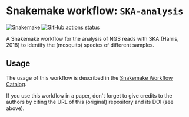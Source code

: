 # Snakemake workflow: `SKA-analysis`

[![Snakemake](https://img.shields.io/badge/snakemake-≥6.3.0-brightgreen.svg)](https://snakemake.github.io)
[![GitHub actions status](https://github.com/LanderDC/SKA-analysis/workflows/Tests/badge.svg?branch=main)](https://github.com/LanderDC/SKA-analysis/actions?query=branch%3Amain+workflow%3ATests)


A Snakemake workflow for the analysis of NGS reads with SKA (Harris, 2018) to identify the (mosquito) species of different samples.


## Usage

The usage of this workflow is described in the [Snakemake Workflow Catalog](https://snakemake.github.io/snakemake-workflow-catalog/?usage=LanderDC%2FSKA-analysis).

If you use this workflow in a paper, don't forget to give credits to the authors by citing the URL of this (original) repository and its DOI (see above).
